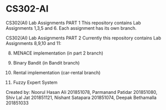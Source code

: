 # CS302-AI
CS302(AI) Lab Assignments PART 1
This repository contains Lab Assignments 1,3,5 and 6.
Each assignment has its own branch.

CS302(AI) Lab Assignments PART 2
Currently this repository contains Lab Assignments 8,9,10 and 11:

8. MENACE implementation (in part 2 branch) 

9. Binary Bandit (in Bandit branch)

10. Rental implementation (car-rental branch)

11. Fuzzy Expert System

Created by: Noorul Hasan Ali 201851078,
Parmanand Patidar 201851080,
Shiv Lal Jat 201851121,
Nishant Satapara 201851074,
Deepak Bethamalla 201851033
